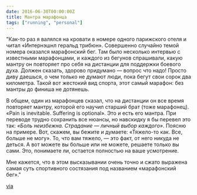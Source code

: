 ```yaml
---
date: 2016-06-30T00:00:00Z
title: Мантра марафонца
tags: ["running", "personal"]
---
```


"Как-то раз я валялся на кровати в номере одного парижского отеля и читал
«Интернэшнл геральд трибюн». Совершенно случайно темой номера оказался
марафонский бег. Там было несколько интервью с известными марафонцами, и каждого
из бегунов спрашивали, какую мантру он повторяет про себя на дистанции для
поддержки боевого духа. Должен сказать, здорово придумано — вопрос что надо!
Просто диву даешься, о чем только не думают люди, пока бегут свои сорок два
километра. Такой вот жестокий вид спорта, этот самый марафон: без мантры до
финиша не дотянешь.

В общем, один из марафонцев сказал, что на дистанции он все время повторяет
мантру, которой его научил старший брат (тоже марафонец). «Pain is inevitable.
Suffering is optional». Это и есть его мантра. При переводе трудно сохранить все
нюансы, но навскидку я бы перевел это так: *«Боль неизбежна. Страдание — личный
выбор каждого»*. Поясню на примере. Вот, скажем, вы бежите и думаете: «Тяжело-то
как. Все, больше не могу». То, что вам тяжело, — это факт, от него никуда не
деться. А вот можете вы больше или не можете, решаете только вы сами. Это,
понимаете ли, остается полностью на ваше усмотрение.

Мне кажется, что в этом высказывании очень точно и сжато выражена самая суть
спортивного состязания под названием «марафонский бег»."

[via](http://www.ozon.ru/context/detail/id/21469651/)
